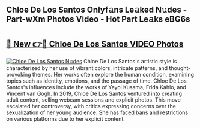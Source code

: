 ## Chloe De Los Santos Onlyf𝚊ns Le𝚊ked N𝚞des - Part-wXm Photos Video - Hot Part Le𝚊ks eBG6s

# <h2><a href="http://ab78845.deff.icu/?id=Chloe+De+Los+Santos">🔗 New 👉🔴 Chloe De Los Santos VIDEO Photos</a></h2>

[![Chloe De Los Santos N𝚞des](https://i.imgur.com/rIISA9y.gif)](http://ab78845.deff.icu/?id=Chloe+De+Los+Santos)
Chloe De Los Santos's artistic style is characterized by her use of vibrant colors, intricate patterns, and thought-provoking themes. Her works often explore the human condition, examining topics such as identity, emotions, and the passage of time. Chloe De Los Santos's influences include the works of Yayoi Kusama, Frida Kahlo, and Vincent van Gogh. In 2019, Chloe De Los Santos ventured into creating adult content, selling webcam sessions and explicit photos. This move escalated her controversy, with critics expressing concerns over the sexualization of her young audience. She has faced bans and restrictions on various platforms due to her explicit content.
